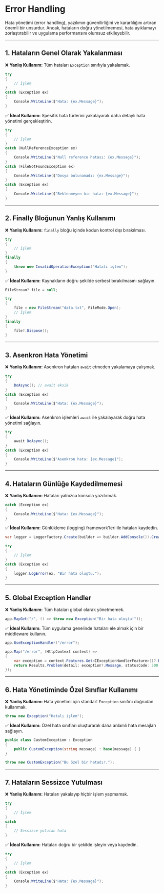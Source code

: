 # Error Handling

Hata yönetimi (error handling), yazılımın güvenilirliğini ve kararlılığını artıran önemli bir unsurdur. Ancak, hataların doğru yönetilmemesi, hata ayıklamayı zorlaştırabilir ve uygulama performansını olumsuz etkileyebilir.

---

## 1. Hataların Genel Olarak Yakalanması

❌ **Yanlış Kullanım:** Tüm hataları `Exception` sınıfıyla yakalamak.

```csharp
try
{
    // İşlem
}
catch (Exception ex)
{
    Console.WriteLine($"Hata: {ex.Message}");
}
```

✅ **İdeal Kullanım:** Spesifik hata türlerini yakalayarak daha detaylı hata yönetimi gerçekleştirin.

```csharp
try
{
    // İşlem
}
catch (NullReferenceException ex)
{
    Console.WriteLine($"Null reference hatası: {ex.Message}");
}
catch (FileNotFoundException ex)
{
    Console.WriteLine($"Dosya bulunamadı: {ex.Message}");
}
catch (Exception ex)
{
    Console.WriteLine($"Beklenmeyen bir hata: {ex.Message}");
}
```

---

## 2. Finally Bloğunun Yanlış Kullanımı

❌ **Yanlış Kullanım:** `finally` bloğu içinde kodun kontrol dışı bırakılması.

```csharp
try
{
    // İşlem
}
finally
{
    throw new InvalidOperationException("Hatalı işlem");
}
```

✅ **İdeal Kullanım:** Kaynakların doğru şekilde serbest bırakılmasını sağlayın.

```csharp
FileStream? file = null;

try
{
    file = new FileStream("data.txt", FileMode.Open);
    // İşlem
}
finally
{
    file?.Dispose();
}
```

---

## 3. Asenkron Hata Yönetimi

❌ **Yanlış Kullanım:** Asenkron hataları `await` etmeden yakalamaya çalışmak.

```csharp
try
{
    DoAsync(); // await eksik
}
catch (Exception ex)
{
    Console.WriteLine($"Hata: {ex.Message}");
}
```

✅ **İdeal Kullanım:** Asenkron işlemleri `await` ile yakalayarak doğru hata yönetimi sağlayın.

```csharp
try
{
    await DoAsync();
}
catch (Exception ex)
{
    Console.WriteLine($"Asenkron hata: {ex.Message}");
}
```

---

## 4. Hataların Günlüğe Kaydedilmemesi

❌ **Yanlış Kullanım:** Hataları yalnızca konsola yazdırmak.

```csharp
catch (Exception ex)
{
    Console.WriteLine($"Hata: {ex.Message}");
}
```

✅ **İdeal Kullanım:** Günlükleme (logging) framework'leri ile hataları kaydedin.

```csharp
var logger = LoggerFactory.Create(builder => builder.AddConsole()).CreateLogger("ErrorLogger");

try
{
    // İşlem
}
catch (Exception ex)
{
    logger.LogError(ex, "Bir hata oluştu.");
}
```

---

## 5. Global Exception Handler

❌ **Yanlış Kullanım:** Tüm hataları global olarak yönetmemek.

```csharp
app.MapGet("/", () => throw new Exception("Bir hata oluştu!"));
```

✅ **İdeal Kullanım:** Tüm uygulama genelinde hataları ele almak için bir middleware kullanın.

```csharp
app.UseExceptionHandler("/error");

app.Map("/error", (HttpContext context) =>
{
    var exception = context.Features.Get<IExceptionHandlerFeature>()?.Error;
    return Results.Problem(detail: exception?.Message, statusCode: 500);
});
```

---

## 6. Hata Yönetiminde Özel Sınıflar Kullanımı

❌ **Yanlış Kullanım:** Hata yönetimi için standart `Exception` sınıfını doğrudan kullanmak.

```csharp
throw new Exception("Hatalı işlem");
```

✅ **İdeal Kullanım:** Özel hata sınıfları oluşturarak daha anlamlı hata mesajları sağlayın.

```csharp
public class CustomException : Exception
{
    public CustomException(string message) : base(message) { }
}

throw new CustomException("Bu özel bir hatadır.");
```

---

## 7. Hataların Sessizce Yutulması

❌ **Yanlış Kullanım:** Hataları yakalayıp hiçbir işlem yapmamak.

```csharp
try
{
    // İşlem
}
catch
{
    // Sessizce yutulan hata
}
```

✅ **İdeal Kullanım:** Hataları doğru bir şekilde işleyin veya kaydedin.

```csharp
try
{
    // İşlem
}
catch (Exception ex)
{
    Console.WriteLine($"Hata: {ex.Message}");
}
```